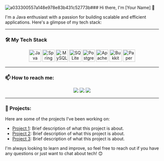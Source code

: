 ![a033300557a148e978e83b431c52773b](https://github.com/user-attachments/assets/9ee58771-1d6e-43b8-bb7b-314016ac0999)### Hi there, I'm [Your Name] 👋

I'm a Java enthusiast with a passion for building scalable and efficient applications. Here's a glimpse of my tech stack:

---

### 🛠️ My Tech Stack
<p align="center">
  <img src="https://cdn.jsdelivr.net/gh/devicons/devicon/icons/java/java-original-wordmark.svg" width="40" height="40" alt="Java"/>
  <img src="https://cdn.jsdelivr.net/gh/devicons/devicon/icons/spring/spring-original.svg" width="40" height="40" alt="Spring"/>
  <img src="https://cdn.jsdelivr.net/gh/devicons/devicon/icons/mysql/mysql-plain-wordmark.svg" width="40" height="40" alt="MySQL"/>
  <img src="https://cdn.jsdelivr.net/gh/devicons/devicon/icons/sqlite/sqlite-original-wordmark.svg" width="40" height="40" alt="SQLite"/>
  <img src="https://cdn.jsdelivr.net/gh/devicons/devicon/icons/postgresql/postgresql-plain-wordmark.svg" width="40" height="40" alt="PostgreSQL"/>
  <img src="https://cdn.jsdelivr.net/gh/devicons/devicon/icons/apache/apache-original-wordmark.svg" width="40" height="40" alt="Apache"/>
  <img src="https://www.vhv.rs/dpng/d/445-4454243_craft-bukkit-logo-spigot-logo-hd-png-download.png" width="40" height="40" alt="Bukkit"/>
  <img src="https://in.pinterest.com/pin/papermc-logo-png-vector-svg-free-download-in-2023--400046379416750299/" width="40" height="40" alt="Paper"/>
</p>

---

### 📫 How to reach me:
<p align="center">
  <a href="mailto:your.email@example.com"><img src="https://img.shields.io/badge/Email-D14836?style=for-the-badge&logo=gmail&logoColor=white"/></a>
  <a href="https://www.linkedin.com/in/yourprofile"><img src="https://img.shields.io/badge/LinkedIn-0077B5?style=for-the-badge&logo=linkedin&logoColor=white"/></a>
  <a href="https://twitter.com/yourprofile"><img src="https://img.shields.io/badge/Twitter-1DA1F2?style=for-the-badge&logo=twitter&logoColor=white"/></a>
</p>

---

### 💼 Projects:
Here are some of the projects I've been working on:
- [Project 1](https://github.com/yourusername/project1): Brief description of what this project is about.
- [Project 2](https://github.com/yourusername/project2): Brief description of what this project is about.
- [Project 3](https://github.com/yourusername/project3): Brief description of what this project is about.

I'm always looking to learn and improve, so feel free to reach out if you have any questions or just want to chat about tech! 😊
